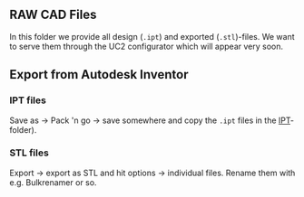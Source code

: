 ## RAW CAD Files

In this folder we provide all design (```.ipt```) and exported (```.stl```)-files. We want to serve them through the UC2 configurator which will appear very soon. 

## Export from Autodesk Inventor

### IPT files

Save as -> Pack 'n go -> save somewhere and copy the ```.ipt``` files in the [IPT](.\IPT)-folder).

### STL files

Export -> export as STL and hit options -> individual files. 
Rename them with e.g. Bulkrenamer or so. 